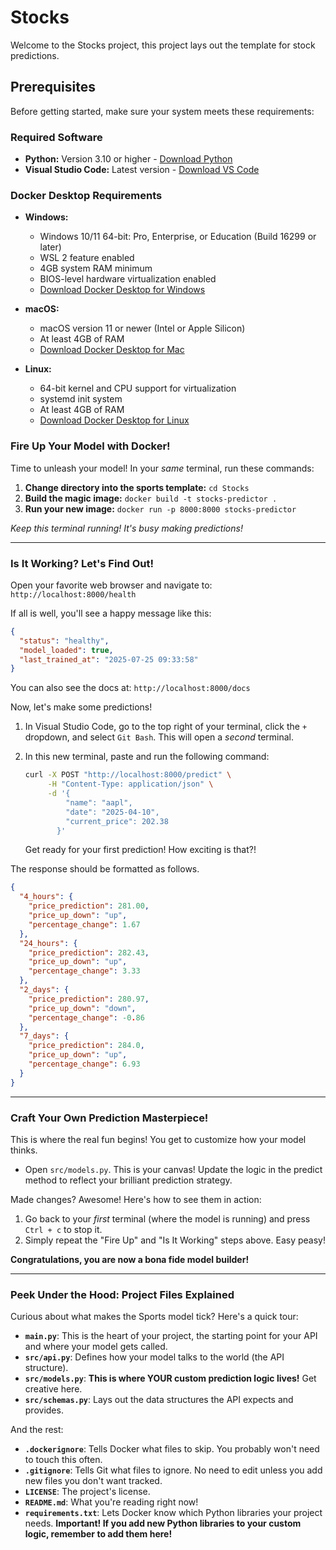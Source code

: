 # Stocks

Welcome to the Stocks project, this project lays out the template for stock predictions.

## Prerequisites

Before getting started, make sure your system meets these requirements:

### Required Software
* **Python:** Version 3.10 or higher - [Download Python](https://www.python.org/downloads/)
* **Visual Studio Code:** Latest version - [Download VS Code](https://code.visualstudio.com/download)

### Docker Desktop Requirements
* **Windows:**
  - Windows 10/11 64-bit: Pro, Enterprise, or Education (Build 16299 or later)
  - WSL 2 feature enabled
  - 4GB system RAM minimum
  - BIOS-level hardware virtualization enabled
  - [Download Docker Desktop for Windows](https://docs.docker.com/desktop/windows/install/)

* **macOS:**
  - macOS version 11 or newer (Intel or Apple Silicon)
  - At least 4GB of RAM
  - [Download Docker Desktop for Mac](https://docs.docker.com/desktop/mac/install/)

* **Linux:**
  - 64-bit kernel and CPU support for virtualization
  - systemd init system
  - At least 4GB of RAM
  - [Download Docker Desktop for Linux](https://docs.docker.com/desktop/linux/install/)

### Fire Up Your Model with Docker!
Time to unleash your model! In your *same* terminal, run these commands:

1. **Change directory into the sports template:** `cd Stocks` 
1. **Build the magic image:** `docker build -t stocks-predictor .`
2. **Run your new image:** `docker run -p 8000:8000 stocks-predictor`

*Keep this terminal running! It's busy making predictions!*

---

### Is It Working? Let's Find Out!

Open your favorite web browser and navigate to: `http://localhost:8000/health`

If all is well, you'll see a happy message like this:

```json
{
  "status": "healthy",
  "model_loaded": true,
  "last_trained_at": "2025-07-25 09:33:58"
}
```

You can also see the docs at: `http://localhost:8000/docs`

Now, let's make some predictions!

1.  In Visual Studio Code, go to the top right of your terminal, click the `+` dropdown, and select `Git Bash`. This will open a *second* terminal.
2.  In this new terminal, paste and run the following command:

    ```bash
    curl -X POST "http://localhost:8000/predict" \
         -H "Content-Type: application/json" \
         -d '{
             "name": "aapl",
             "date": "2025-04-10",
             "current_price": 202.38
           }'
    ```

    Get ready for your first prediction! How exciting is that?!

The response should be formatted as follows.

```json
{
  "4_hours": {
    "price_prediction": 281.00,
    "price_up_down": "up",
    "percentage_change": 1.67
  },
  "24_hours": {
    "price_prediction": 282.43,
    "price_up_down": "up",
    "percentage_change": 3.33
  },
  "2_days": {
    "price_prediction": 280.97,
    "price_up_down": "down",
    "percentage_change": -0.86
  },
  "7_days": {
    "price_prediction": 284.0,
    "price_up_down": "up",
    "percentage_change": 6.93
  }
}

```

---

### Craft Your Own Prediction Masterpiece!

This is where the real fun begins! You get to customize how your model thinks.

* Open `src/models.py`. This is your canvas! Update the logic in the predict method to reflect your brilliant prediction strategy.

Made changes? Awesome! Here's how to see them in action:

1.  Go back to your *first* terminal (where the model is running) and press `Ctrl + c` to stop it.
2.  Simply repeat the "Fire Up" and "Is It Working" steps above. Easy peasy!

**Congratulations, you are now a bona fide model builder!**

---

### Peek Under the Hood: Project Files Explained

Curious about what makes the Sports model tick? Here's a quick tour:

* **`main.py`**: This is the heart of your project, the starting point for your API and where your model gets called.
* **`src/api.py`**: Defines how your model talks to the world (the API structure).
* **`src/models.py`**: **This is where YOUR custom prediction logic lives!** Get creative here.
* **`src/schemas.py`**: Lays out the data structures the API expects and provides.

And the rest:

* **`.dockerignore`**: Tells Docker what files to skip. You probably won't need to touch this often.
* **`.gitignore`**: Tells Git what files to ignore. No need to edit unless you add new files you don't want tracked.
* **`LICENSE`**: The project's license.
* **`README.md`**: What you're reading right now!
* **`requirements.txt`**: Lets Docker know which Python libraries your project needs. **Important! If you add new Python libraries to your custom logic, remember to add them here!**